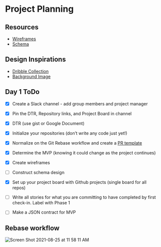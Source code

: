 # Project Planning

## Resources
* [Wireframes](https://miro.com/welcomeonboard/Qk9iTWJpWWVwRVRnN1g1cTFwSktLbTh5RXl4RnhCdlh6NjhkdVdnSmlaM3ZpbmtYMUV1aFJlU1JhbXNCSWJNT3wzMDc0NDU3MzU3NzAyMTI5NTQw)
* [Schema](https://dbdiagram.io/d/6126a4586dc2bb6073bb843d)

## Design Inspirations
* [Dribble Collection](https://dribbble.com/ShaunaMyers/collections/5096826-Barnraiser)
* [Background Image](https://www.stocksy.com/963907/two-hands-reaching-towards-each-other-on-a-bright-spring-day-filled-with-flowers)

## Day 1 ToDo
* [x] Create a Slack channel - add group members and project manager  
* [x] Pin the DTR, Repository links, and Project Board in channel  
* [x] DTR (use gist or Google Document)  
* [x] Initialize your repositories (don’t write any code just yet!)  
* [x] Normalize on the Git Rebase workflow and create a [PR template](https://github.com/Barn-Raiser/Barn-Raiser-BE/blob/main/pull_request_template.md)  
* [x] Determine the MVP (knowing it could change as the project continues)  
* [x] Create wireframes  
* [ ] Construct schema design  
* [x] Set up your project board with Github projects (single board for all repos)  
* [ ] Write all stories for what you are committing to have completed by first check-in. Label with Phase 1
* [ ] Make a JSON contract for MVP


## Rebase workflow
![Screen Shot 2021-08-25 at 11 58 11 AM](https://user-images.githubusercontent.com/5446926/130861474-f6672987-bf46-4925-9521-cf4c6fad0cfc.png)
